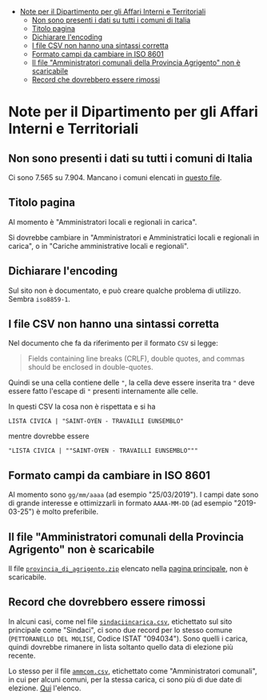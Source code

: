 - [Note per il Dipartimento per gli Affari Interni e Territoriali](#note-per-il-dipartimento-per-gli-affari-interni-e-territoriali)
  - [Non sono presenti i dati su tutti i comuni di Italia](#non-sono-presenti-i-dati-su-tutti-i-comuni-di-italia)
  - [Titolo pagina](#titolo-pagina)
  - [Dichiarare l'encoding](#dichiarare-lencoding)
  - [I file CSV non hanno una sintassi corretta](#i-file-csv-non-hanno-una-sintassi-corretta)
  - [Formato campi da cambiare in ISO 8601](#formato-campi-da-cambiare-in-iso-8601)
  - [Il file "Amministratori comunali della Provincia Agrigento" non è scaricabile](#il-file-amministratori-comunali-della-provincia-agrigento-non-è-scaricabile)
  - [Record che dovrebbero essere rimossi](#record-che-dovrebbero-essere-rimossi)

# Note per il Dipartimento per gli Affari Interni e Territoriali

## Non sono presenti i dati su tutti i comuni di Italia

Ci sono 7.565 su 7.904. Mancano i comuni elencati in [questo file](report/ammcom-non-presenti.csv).

## Titolo pagina

Al momento è "Amministratori locali e regionali in carica".

Si dovrebbe cambiare in "Amministratori e Amministratici locali e regionali in carica", o in "Cariche amministrative locali e regionali".

## Dichiarare l'encoding

Sul sito non è documentato, e può creare qualche problema di utilizzo. Sembra `iso8859-1`.

## I file CSV non hanno una sintassi corretta

Nel documento che fa da riferimento per il formato `CSV` si legge:

> Fields containing line breaks (CRLF), double quotes, and commas should be enclosed in double-quotes.

Quindi se una cella contiene delle `"`, la cella deve essere inserita tra `"` deve essere fatto l'escape di `"` presenti internamente alle celle.

In questi CSV la cosa non è rispettata e si ha

```
LISTA CIVICA | "SAINT-OYEN - TRAVAILLI EUNSEMBLO"
```

mentre dovrebbe essere

```
"LISTA CIVICA | ""SAINT-OYEN - TRAVAILLI EUNSEMBLO"""
```

## Formato campi da cambiare in ISO 8601

Al momento sono `gg/mm/aaaa` (ad esempio "25/03/2019"). I campi date sono di grande interesse e ottimizzarli in formato `AAAA-MM-DD` (ad esempio "2019-03-25") è molto preferibile.

## Il file "Amministratori comunali della Provincia Agrigento" non è scaricabile

Il file [`provincia_di_agrigento.zip`](https://dait.interno.gov.it/documenti/provincia_di_agrigento.zip) elencato nella [pagina principale](https://dait.interno.gov.it/elezioni/open-data/amministratori-locali-e-regionali-in-carica), non è scaricabile.

## Record che dovrebbero essere rimossi

In alcuni casi, come nel file [`sindaciincarica.csv`](https://dait.interno.gov.it/documenti/sindaciincarica.csv), etichettato sul sito principale come "Sindaci", ci sono due record per lo stesso comune (`PETTORANELLO DEL MOLISE`, Codice ISTAT "094034"). Sono quelli i carica, quindi dovrebbe rimanere in lista soltanto quello data di elezione più recente.

Lo stesso per il file [`ammcom.csv`](https://dait.interno.gov.it/documenti/ammcom.csv), etichettato come "Amministratori comunali", in cui per alcuni comuni, per la stessa carica, ci sono più di due date di elezione. [Qui](report/comuni-cariche-duplicate-data.csv) l'elenco.
